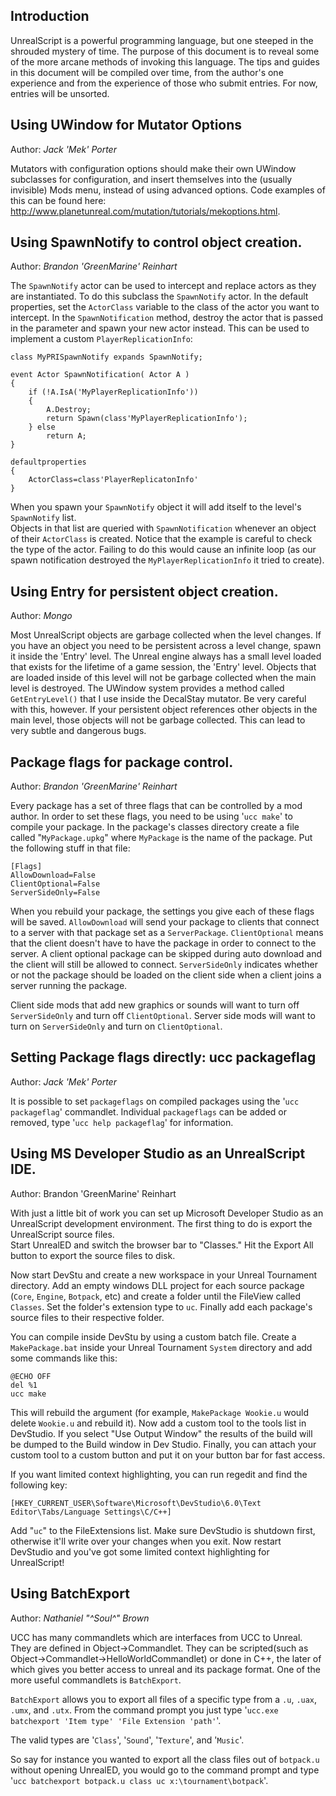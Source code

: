 ## Introduction

UnrealScript is a powerful programming language, but one steeped in the shrouded mystery of time.
The purpose of this document is to reveal some of the more arcane methods of invoking this 
language. The tips and guides in this document will be compiled over time, from the author's one
experience and from the experience of those who submit entries.  For now, entries will be unsorted.

## Using UWindow for Mutator Options

Author: *Jack 'Mek' Porter*

Mutators with configuration options should make their own UWindow subclasses for configuration, and
insert themselves into the (usually invisible) Mods menu, instead of using advanced options. Code
examples of this can be found here:  http://www.planetunreal.com/mutation/tutorials/mekoptions.html.

## Using SpawnNotify to control object creation.

Author: *Brandon 'GreenMarine' Reinhart*

The `SpawnNotify` actor can be used to intercept and replace actors as they are instantiated. To do
this subclass the `SpawnNotify` actor.  In the default properties, set the `ActorClass` variable to
the class of the actor you want to intercept.  In the `SpawnNotification` method, destroy the actor
that is passed in the parameter and spawn your new actor instead.  This can be used to implement a
custom `PlayerReplicationInfo`:

```
class MyPRISpawnNotify expands SpawnNotify; 

event Actor SpawnNotification( Actor A )
{
    if (!A.IsA('MyPlayerReplicationInfo'))
    {
        A.Destroy;
        return Spawn(class'MyPlayerReplicationInfo');
    } else
        return A;
}

defaultproperties
{
    ActorClass=class'PlayerReplicatonInfo'
}
```

When you spawn your `SpawnNotify` object it will add itself to the level's `SpawnNotify` list.  
Objects in that list are queried with `SpawnNotification` whenever an object of their `ActorClass`
is created.  Notice that the example is careful to check the type of the actor.  Failing to do 
this would cause an infinite loop (as our spawn notification destroyed the 
`MyPlayerReplicationInfo` it tried to create).

## Using Entry for persistent object creation.

Author: *Mongo*

Most UnrealScript objects are garbage collected when the level changes.  If you have an object
you need to be persistent across a level change, spawn it inside the 'Entry' level.  The Unreal
engine always has a small level loaded that exists for the lifetime of a game session, the 'Entry'
level.  Objects that are loaded inside of this level will not be garbage collected when the main
level is destroyed.  The UWindow system provides a method called `GetEntryLevel()` that I use 
inside the DecalStay mutator.  Be very careful with this, however.  If your persistent object
references other objects in the main level, those objects will not be garbage collected. This can
lead to very subtle and dangerous bugs.

## Package flags for package control.

Author: *Brandon 'GreenMarine' Reinhart*

Every package has a set of three flags that can be controlled by a mod author.  In order to set 
these flags, you need to be using '`ucc make`' to compile your package.  In the package's classes
directory create a file called "`MyPackage.upkg`" where `MyPackage` is the name of the package. 
Put the following stuff in that file:

```
[Flags]
AllowDownload=False
ClientOptional=False
ServerSideOnly=False
```

When you rebuild your package, the settings you give each of these flags will be saved. 
`AllowDownload` will send your package to clients that connect to a server with that package set as
a `ServerPackage`.  `ClientOptional` means that the client doesn't have to have the package in 
order to connect to the server.  A client optional package can be skipped during auto download and
the client will still be allowed to connect.  `ServerSideOnly` indicates whether or not the package
should be loaded on the client side when a client joins a server running the package.

Client side mods that add new graphics or sounds will want to turn off `ServerSideOnly` and turn off
`ClientOptional`.  Server side mods will want to turn on `ServerSideOnly` and turn on 
`ClientOptional`.

## Setting Package flags directly: ucc packageflag

Author: *Jack 'Mek' Porter*

It is possible to set `packageflags` on compiled packages using the '`ucc packageflag`' commandlet.
Individual `packageflags` can be added or removed, type '`ucc help packageflag`' for information.

## Using MS Developer Studio as an UnrealScript IDE.

Author: Brandon 'GreenMarine' Reinhart

With just a little bit of work you can set up Microsoft Developer Studio as an UnrealScript 
development environment.  The first thing to do is export the UnrealScript source files.  
Start UnrealED and switch the browser bar to "Classes."  Hit the Export All button to export the
source files to disk.

Now start DevStu and create a new workspace in your Unreal Tournament directory.  Add an empty
windows DLL project for each source package (`Core`, `Engine`, `Botpack`, etc) and create a 
folder until the FileView called `Classes`.  Set the folder's extension type to `uc`.  Finally
add each package's source files to their respective folder.

You can compile inside DevStu by using a custom batch file.  Create a `MakePackage.bat` inside
your Unreal Tournament `System` directory and add some commands like this:

```
@ECHO OFF
del %1
ucc make
```

This will rebuild the argument (for example, `MakePackage Wookie.u` would delete `Wookie.u` and
rebuild it).  Now add a custom tool to the tools list in DevStudio.  If you select "Use Output
Window" the results of the build will be dumped to the Build window in Dev Studio.  Finally,
you can attach your custom tool to a custom button and put it on your button bar for fast access.

If you want limited context highlighting, you can run regedit and find the following key:

```
[HKEY_CURRENT_USER\Software\Microsoft\DevStudio\6.0\Text Editor\Tabs/Language Settings\C/C++]
```

Add "`uc`" to the FileExtensions list.  Make sure DevStudio is shutdown first, otherwise it'll
write over your changes when you exit.  Now restart DevStudio and you've got some limited context
highlighting for UnrealScript!

## Using BatchExport

Author: *Nathaniel "^Soul^" Brown*

UCC has many commandlets which are interfaces from UCC to Unreal. They are defined in 
Object->Commandlet. They can be scripted(such as Object->Commandlet->HelloWorldCommandlet) or done
in C++, the later of which gives you better access to unreal and its package format. One of the
more useful commandlets is `BatchExport`. 

`BatchExport` allows you to export all files of a specific type from a `.u`, `.uax`, `.umx`, and 
`.utx`. From the command prompt you just type 
'`ucc.exe batchexport 'Item type' 'File Extension 'path'`'. 

The valid types are '`Class`', '`Sound`', '`Texture`', and '`Music`'. 

So say for instance you wanted to export all the class files out of `botpack.u` without opening
UnrealED, you would go to the command prompt and type 
'`ucc batchexport botpack.u class uc x:\tournament\botpack`'.
